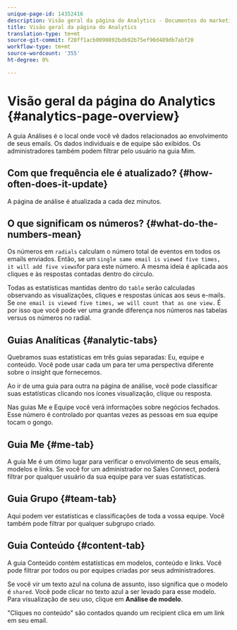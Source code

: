 ```yaml
---
unique-page-id: 14352416
description: Visão geral da página do Analytics - Documentos do marketing - Documentação do produto
title: Visão geral da página do Analytics
translation-type: tm+mt
source-git-commit: f28ff1acb0090892bdb92b75ef90d489db7abf20
workflow-type: tm+mt
source-wordcount: '355'
ht-degree: 0%

---
```



# Visão geral da página do Analytics {#analytics-page-overview}

A guia Análises é o local onde você vê dados relacionados ao envolvimento de seus emails. Os dados individuais e de equipe são exibidos. Os administradores também podem filtrar pelo usuário na guia Mim.

## Com que frequência ele é atualizado? {#how-often-does-it-update}

A página de análise é atualizada a cada dez minutos.

## O que significam os números? {#what-do-the-numbers-mean}

Os números em `radials` calculam o número total de eventos em todos os emails enviados. Então, se um `single same email is viewed five times, it will add five views`for para este número. A mesma ideia é aplicada aos cliques e às respostas contadas dentro do círculo.

Todas as estatísticas mantidas dentro do `table` serão calculadas observando as visualizações, cliques e respostas únicas aos seus e-mails. Se `one email is viewed five times, we will count that as one view.` É por isso que você pode ver uma grande diferença nos números nas tabelas versus os números no radial.

## Guias Analíticas {#analytic-tabs}

Quebramos suas estatísticas em três guias separadas: Eu, equipe e conteúdo. Você pode usar cada um para ter uma perspectiva diferente sobre o insight que fornecemos.

Ao ir de uma guia para outra na página de análise, você pode classificar suas estatísticas clicando nos ícones visualização, clique ou resposta.

Nas guias Me e Equipe você verá informações sobre negócios fechados. Esse número é controlado por quantas vezes as pessoas em sua equipe tocam o gongo.

## Guia Me {#me-tab}

A guia Me é um ótimo lugar para verificar o envolvimento de seus emails, modelos e links. Se você for um administrador no Sales Connect, poderá filtrar por qualquer usuário da sua equipe para ver suas estatísticas.

## Guia Grupo {#team-tab}

Aqui podem ver estatísticas e classificações de toda a vossa equipe. Você também pode filtrar por qualquer subgrupo criado.

## Guia Conteúdo {#content-tab}

A guia Conteúdo contém estatísticas em modelos, conteúdo e links. Você pode filtrar por todos ou por equipes criadas por seus administradores.

Se você vir um texto azul na coluna de assunto, isso significa que o modelo é `shared`. Você pode clicar no texto azul a ser levado para esse modelo. Para visualização de seu uso, clique em **Análise de modelo**.

&quot;Cliques no conteúdo&quot; são contados quando um recipient clica em um link em seu email.
